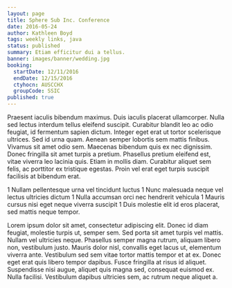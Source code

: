 ```yaml
---
layout: page
title: Sphere Sub Inc. Conference
date: 2016-05-24
author: Kathleen Boyd
tags: weekly links, java
status: published
summary: Etiam efficitur dui a tellus.
banner: images/banner/wedding.jpg
booking:
  startDate: 12/11/2016
  endDate: 12/15/2016
  ctyhocn: AUSCCHX
  groupCode: SSIC
published: true
---
```

Praesent iaculis bibendum maximus. Duis iaculis placerat ullamcorper. Nulla sed lectus interdum tellus eleifend suscipit. Curabitur blandit leo ac odio feugiat, id fermentum sapien dictum. Integer eget erat ut tortor scelerisque ultrices. Sed id urna quam. Aenean semper lobortis sem mattis finibus. Vivamus sit amet odio sem. Maecenas bibendum quis ex nec dignissim. Donec fringilla sit amet turpis a pretium. Phasellus pretium eleifend est, vitae viverra leo lacinia quis. Etiam in mollis diam. Curabitur aliquet sem felis, ac porttitor ex tristique egestas. Proin vel erat eget turpis suscipit facilisis at bibendum erat.

1 Nullam pellentesque urna vel tincidunt luctus
1 Nunc malesuada neque vel lectus ultricies dictum
1 Nulla accumsan orci nec hendrerit vehicula
1 Mauris cursus nisi eget neque viverra suscipit
1 Duis molestie elit id eros placerat, sed mattis neque tempor.

Lorem ipsum dolor sit amet, consectetur adipiscing elit. Donec id diam feugiat, molestie turpis ut, semper sem. Sed porta sit amet turpis vel mattis. Nullam vel ultricies neque. Phasellus semper magna rutrum, aliquam libero non, vestibulum justo. Mauris dolor nisl, convallis eget lacus ut, elementum viverra ante. Vestibulum sed sem vitae tortor mattis tempor et at ex. Donec eget erat quis libero tempor dapibus. Fusce fringilla at risus id aliquet. Suspendisse nisi augue, aliquet quis magna sed, consequat euismod ex. Nulla facilisi. Vestibulum dapibus ultricies sem, ac rutrum neque aliquet a.
